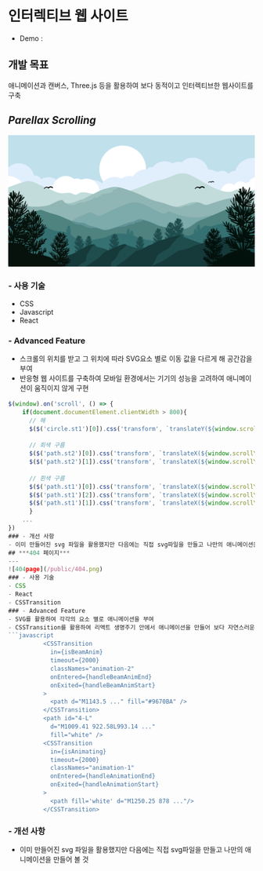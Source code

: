 # **인터렉티브 웹 사이트**
- Demo : 
## **개발 목표**
애니메이션과 캔버스, Three.js 등을 활용하여 보다 동적이고 인터렉티브한 웹사이트를 구축
## ***Parellax Scrolling***
![Parellax-Scrolling](/public/ps.png)
### - 사용 기술
- CSS
- Javascript
- React
### - Advanced Feature
- 스크롤의 위치를 받고 그 위치에 따라 SVG요소 별로 이동 값을 다르게 해 공간감을 부여
- 반응형 웹 사이트를 구축하여 모바일 환경에서는 기기의 성능을 고려하여 애니메이션이 움직이지 않게 구현
```javascript
$(window).on('scroll', () => {
    if(document.documentElement.clientWidth > 800){
      // 해
      $($('circle.st1')[0]).css('transform', `translateY(${window.scrollY * 1.3}px)`)

      // 회색 구름
      $($('path.st2')[0]).css('transform', `translateX(${window.scrollY * 2.25}px)`)
      $($('path.st2')[1]).css('transform', `translateX(${window.scrollY * -1.25}px)`)

      // 흰색 구름
      $($('path.st1')[0]).css('transform', `translateX(${window.scrollY * 2.5}px)`)
      $($('path.st1')[2]).css('transform', `translateX(${window.scrollY * -1.5}px)`)
      $($('path.st1')[1]).css('transform', `translateX(${window.scrollY * -0.5}px)`)
      } 
    ...
})
### - 개선 사항
- 이미 만들어진 svg 파일을 활용했지만 다음에는 직접 svg파일을 만들고 나만의 애니메이션을 만들어 볼 것
## ***404 페이지***
---
![404page](/public/404.png)
### - 사용 기술
- CSS
- React
- CSSTransition
### - Advanced Feature
- SVG를 활용하여 각각의 요소 별로 애니메이션을 부여
- CSSTransition를 활용하여 리액트 생명주기 안에서 애니메이션을 만들어 보다 자연스러운 움직임을 구현
```javascript
          <CSSTransition
            in={isBeamAnim}
            timeout={2000}
            classNames="animation-2"
            onEntered={handleBeamAnimEnd}
            onExited={handleBeamAnimStart}
          >
            <path d="M1143.5 ..." fill="#9670BA" />
          </CSSTransition>
          <path id="4-L"
            d="M1009.41 922.58L993.14 ..."
            fill="white" />
          <CSSTransition
            in={isAnimating}
            timeout={2000}
            classNames="animation-1"
            onEntered={handleAnimationEnd}
            onExited={handleAnimationStart}
          >
            <path fill='white' d="M1250.25 878 ..."/>
          </CSSTransition>
```
### - 개선 사항
- 이미 만들어진 svg 파일을 활용했지만 다음에는 직접 svg파일을 만들고 나만의 애니메이션을 만들어 볼 것